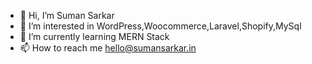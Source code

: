 - 👋 Hi, I’m Suman Sarkar
- 👀 I’m interested in WordPress,Woocommerce,Laravel,Shopify,MySql
- 🌱 I’m currently learning MERN Stack
- 📫 How to reach me hello@sumansarkar.in

<!---
sumansarkar/sumansarkar is a ✨ special ✨ repository because its `README.md` (this file) appears on your GitHub profile.
You can click the Preview link to take a look at your changes.
--->
